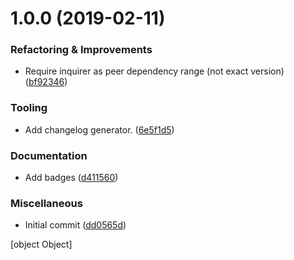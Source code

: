 # 1.0.0 (2019-02-11)


### Refactoring & Improvements

- Require inquirer as peer dependency range (not exact version) ([bf92346](http://inquirer-prompt-briefly/commits/bf92346))


### Tooling

- Add changelog generator. ([6e5f1d5](http://inquirer-prompt-briefly/commits/6e5f1d5))


### Documentation

- Add badges ([d411560](http://inquirer-prompt-briefly/commits/d411560))


### Miscellaneous

- Initial commit ([dd0565d](http://inquirer-prompt-briefly/commits/dd0565d))


[object Object]